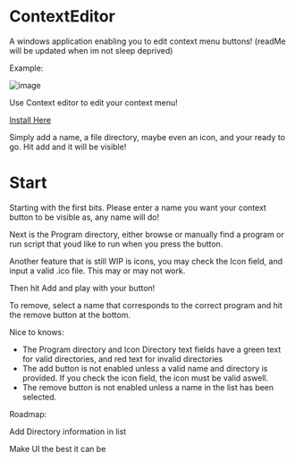 # ContextEditor
A windows application enabling you to edit context menu buttons! (readMe will be updated when im not sleep deprived)
<p>
Example:

![image](https://github.com/UGEcko/ContextEditor/assets/38820051/1097a326-8729-4274-857e-c09c5854e9ef)


Use Context editor to edit your context menu!

[Install Here](https://youtube.com)

Simply add a name, a file directory, maybe even an icon, and your ready to go. Hit add and it will be visible!


# Start

Starting with the first bits. Please enter a name you want your context button to be visible as, any name will do!

Next is the Program directory, either browse or manually find a program or run script that youd like to run when you press the button.

Another feature that is still WIP is icons, you may check the Icon field, and input a valid .ico file. This may or may not work.

Then hit Add and play with your button! 

To remove, select a name that corresponds to the correct program and hit the remove button at the bottom.


Nice to knows:

* The Program directory and Icon Directory text fields have a green text for valid directories, and red text for invalid directories
* The add button is not enabled unless a valid name and directory is provided. If you check the icon field, the icon must be valid aswell.
* The remove button is not enabled unless a name in the list has been selected.


Roadmap:

Add Directory information in list

Make UI the best it can be


